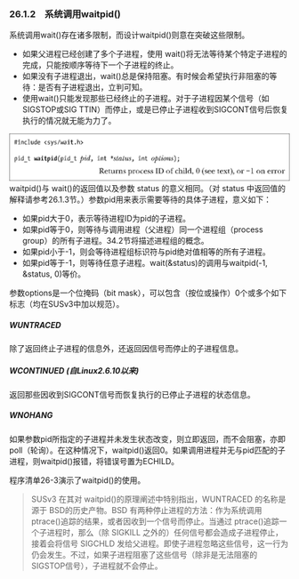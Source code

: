 ### 26.1.2　系统调用waitpid()

系统调用wait()存在诸多限制，而设计waitpid()则意在突破这些限制。

+ 如果父进程已经创建了多个子进程，使用 wait()将无法等待某个特定子进程的完成，只能按顺序等待下一个子进程的终止。
+ 如果没有子进程退出，wait()总是保持阻塞。有时候会希望执行非阻塞的等待：是否有子进程退出，立判可知。
+ 使用wait()只能发现那些已经终止的子进程。对于子进程因某个信号（如SIGSTOP或SIG TTIN）而停止，或是已停止子进程收到SIGCONT信号后恢复执行的情况就无能为力了。



![676.png](../images/676.png)
waitpid()与 wait()的返回值以及参数 status 的意义相同。（对 status 中返回值的解释请参考26.1.3节。）参数pid用来表示需要等待的具体子进程，意义如下：

+ 如果pid大于0，表示等待进程ID为pid的子进程。
+ 如果pid等于0，则等待与调用进程（父进程）同一个进程组（process group）的所有子进程。34.2节将描述进程组的概念。
+ 如果pid小于-1，则会等待进程组标识符与pid绝对值相等的所有子进程。
+ 如果pid等于-1，则等待任意子进程。wait(&status)的调用与waitpid(-1, &status, 0)等价。

参数options是一个位掩码（bit mask），可以包含（按位或操作）0个或多个如下标志（均在SUSv3中加以规范）。

##### WUNTRACED

除了返回终止子进程的信息外，还返回因信号而停止的子进程信息。

##### WCONTINUED (自Linux2.6.10以来)

返回那些因收到SIGCONT信号而恢复执行的已停止子进程的状态信息。

##### WNOHANG

如果参数pid所指定的子进程并未发生状态改变，则立即返回，而不会阻塞，亦即poll（轮询）。在这种情况下，waitpid()返回0。如果调用进程并无与pid匹配的子进程，则waitpid()报错，将错误号置为ECHILD。

程序清单26-3演示了waitpid()的使用。

> SUSv3 在其对 waitpid()的原理阐述中特别指出，WUNTRACED 的名称是源于 BSD的历史产物。BSD 有两种停止进程的方法：作为系统调用ptrace()追踪的结果，或者因收到一个信号而停止。当通过 ptrace()追踪一个子进程时，那么（除 SIGKILL 之外的）任何信号都会造成子进程停止，接着会将信号 SIGCHLD 发给父进程。即使子进程忽略这些信号，这一行为仍会发生。不过，如果子进程阻塞了这些信号（除非是无法阻塞的SIGSTOP信号），子进程就不会停止。

